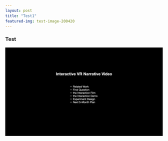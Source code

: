 ```yaml
---
layout: post
title: "Test1"
featured-img: test-image-200420
---
```

### Test

![avatar](https://raw.githubusercontent.com/Miyuhao/ProjectsPhoto/master/VR%20Narrative%20Proposal/Thesis%20Studio%20I%20Documentation.001.jpeg)
